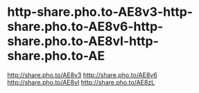 # http-share.pho.to-AE8v3-http-share.pho.to-AE8v6-http-share.pho.to-AE8vI-http-share.pho.to-AE
http://share.pho.to/AE8v3 http://share.pho.to/AE8v6 http://share.pho.to/AE8vI http://share.pho.to/AE8zL
